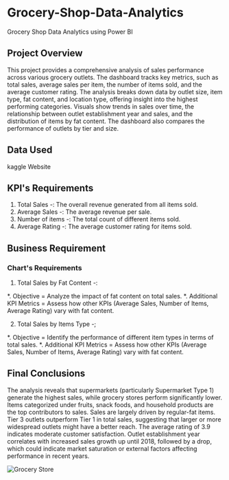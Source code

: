 # Grocery-Shop-Data-Analytics
Grocery Shop Data Analytics using Power BI

## Project Overview

This project provides a comprehensive analysis of sales performance across various grocery outlets. The dashboard tracks key metrics, such as total sales, average sales per item, the number of items sold, and the average customer rating. The analysis breaks down data by outlet size, item type, fat content, and location type, offering insight into the highest performing categories. Visuals show trends in sales over time, the relationship between outlet establishment year and sales, and the distribution of items by fat content. The dashboard also compares the performance of outlets by tier and size.

## Data Used

kaggle Website

## KPI's Requirements

1. Total Sales -: The overall revenue generated from all items sold.
2. Average Sales -: The average revenue per sale.
3. Number of items -: The total count of different items sold.
4. Average Rating -: The average customer rating for items sold. 

## Business Requirement

### Chart's Requirements

1. Total Sales by Fat Content -:

*. Objective  = Analyze the impact of fat content on total sales.
*. Additional KPI Metrics = Assess how other KPIs (Average Sales, Number of Items, Average Rating) vary with fat content. 

2. Total Sales by Items Type -;

*. Objective  = Identify the performance of different item types in terms of total sales.
*. Additional KPI Metrics = Assess how other KPIs (Average Sales, Number of Items, Average Rating) vary with fat content. 

## Final Conclusions

The analysis reveals that supermarkets (particularly Supermarket Type 1) generate the highest sales, while grocery stores perform significantly lower. Items categorized under fruits, snack foods, and household products are the top contributors to sales. Sales are largely driven by regular-fat items. Tier 3 outlets outperform Tier 1 in total sales, suggesting that larger or more widespread outlets might have a better reach. The average rating of 3.9 indicates moderate customer satisfaction. Outlet establishment year correlates with increased sales growth up until 2018, followed by a drop, which could indicate market saturation or external factors affecting performance in recent years.

![Grocery Store](https://github.com/user-attachments/assets/ae934be1-3e15-4852-8a4d-b07651d35982)





